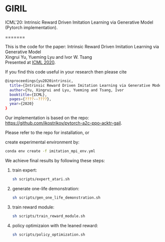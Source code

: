 # GIRIL 
ICML'20: Intrinsic Reward Driven Imitation Learning via Generative Model (Pytorch implementation).

=======

This is the code for the paper:
Intrinsic Reward Driven Imitation Learning via Generative Model  
Xingrui Yu, Yueming Lyu and Ivor W. Tsang  
Presented at [ICML 2020](https://icml.cc/Conferences/2020).  

If you find this code useful in your research then please cite  
```bash
@inproceedings{yu2020intrinsic,
  title={Intrinsic Reward Driven Imitation Learning via Generative Model},
  author={Yu, Xingrui and Lyu, Yueming and Tsang, Ivor
  booktitle={ICML},
  pages={????--????},
  year={2020}
}
```  

Our implementation is based on the repo: https://github.com/ikostrikov/pytorch-a2c-ppo-acktr-gail.

Please refer to the repo for installation, or

create experimental environment by:
```bash
conda env create -f imitation_mpi_env.yml
```

We achieve final results by following these steps:

1. train expert: 
   ```bash
   sh scripts/expert_atari.sh
   ```

2. generate one-life demonstration: 
   ```bash
   sh scripts/gen_one_life_demonstration.sh
   ```

3. train reward module: 
   ```bash
   sh scripts/train_reward_module.sh
   ```

4. policy optimizaion with the leaned reward: 
   ```bash
   sh scripts/policy_optimization.sh
   ```
